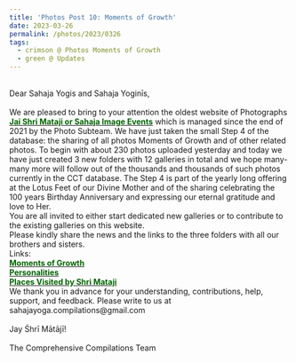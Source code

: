 ```yaml
---
title: 'Photos Post 10: Moments of Growth'
date: 2023-03-26
permalink: /photos/2023/0326
tags:
  - crimson @ Photos Moments of Growth
  - green @ Updates
---
```


<p>
<br>
Dear Sahaja Yogis and Sahaja Yoginīs,<br>
<br>
We are pleased to bring to your attention the oldest website of Photographs <a href="https://imageevent.com/sahaja"><font color="DarkGreen"><b>Jai Shri Mataji or Sahaja Image Events</b></font></a> which is managed since the end of 2021 by the Photo Subteam. We have just taken the small Step 4 of the database: the sharing of all photos Moments of Growth and of other related photos. To begin with about 230 photos uploaded yesterday and today we have just created 3 new folders with 12 galleries in total and we hope many-many more will follow out of the thousands and thousands of such photos currently in the CCT database. The Step 4 is part of the yearly long offering at the Lotus Feet of our Divine Mother and of the sharing celebrating the 100 years Birthday Anniversary and expressing our eternal gratitude and love to Her.<br>
You are all invited to either start dedicated new galleries or to contribute to the existing galleries on this website.<br>
Please kindly share the news and the links to the three folders with all our brothers and sisters.<br>
Links:<br>
<a href="https://imageevent.com/sahaja/momentsofgrowth"><font color="DarkGreen"><b>Moments of Growth</b></font></a><br>
<a href="https://imageevent.com/sahaja/personalities"><font color="DarkGreen"><b>Personalities</b></font></a><br>
<a href="https://imageevent.com/sahaja/placesvisitedbyshrimataji"><font color="DarkGreen"><b>Places Visited by Shri Mataji</b></font></a><br>
We thank you in advance for your understanding, contributions, help, support, and feedback. Please write to us at sahajayoga.compilations@gmail.com<br>
<br>
Jay Śhrī Mātājī!<br>
<br>
The Comprehensive Compilations Team
</p>